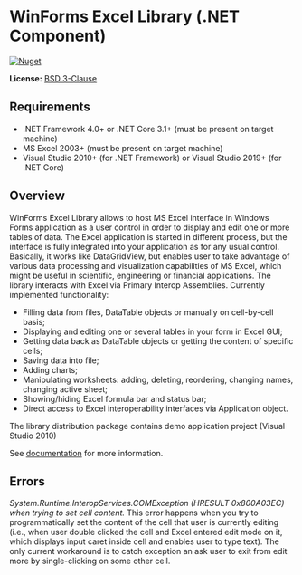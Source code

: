 # WinForms Excel Library (.NET Component) 

[![Nuget](https://img.shields.io/nuget/v/WinFormsExcel)](https://www.nuget.org/packages/WinFormsExcel/)

**License:** [BSD 3-Clause](LICENSE)

## Requirements

- .NET Framework 4.0+ or .NET Core 3.1+ (must be present on target machine)
- MS Excel 2003+ (must be present on target machine)
- Visual Studio 2010+ (for .NET Framework) or Visual Studio 2019+ (for .NET Core)

## Overview

WinForms Excel Library allows to host MS Excel interface in Windows Forms application as a user control in order to display and edit one or more tables of data. The Excel application is started in different process, but the interface is fully integrated into your application as for any usual control. Basically, it works like DataGridView, but enables user to take advantage of various data processing and visualization capabilities of MS Excel, which might be useful in scientific, engineering or financial applications. The library interacts with Excel via Primary Interop Assemblies. Currently implemented functionality:

- Filling data from files, DataTable objects or manually on cell-by-cell basis;
- Displaying and editing one or several tables in your form in Excel GUI;
- Getting data back as DataTable objects or getting the content of specific cells;
- Saving data into file;
- Adding charts;
- Manipulating worksheets: adding, deleting, reordering, changing names, changing active sheet;
- Showing/hiding Excel formula bar and status bar;
- Direct access to Excel interoperability interfaces via Application object.

The library distribution package contains demo application project (Visual Studio 2010)

See [documentation](http://smallsoft2.blogspot.com/2016/11/winforms-excel-library.html) for more information.

## Errors

*System.Runtime.InteropServices.COMException (HRESULT 0x800A03EC) when trying to set cell content.* This error happens when you try to programmatically set the content of the cell that user is currently editing (i.e., when user double clicked the cell and Excel entered edit mode on it, which displays input caret inside cell and enables user to type text). The only current workaround is to catch exception an ask user to exit from edit more by single-clicking on some other cell.
